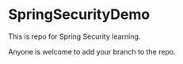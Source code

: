 # SpringSecurityDemo

This is repo for Spring Security learning.

Anyone is welcome to add your branch to the repo.

